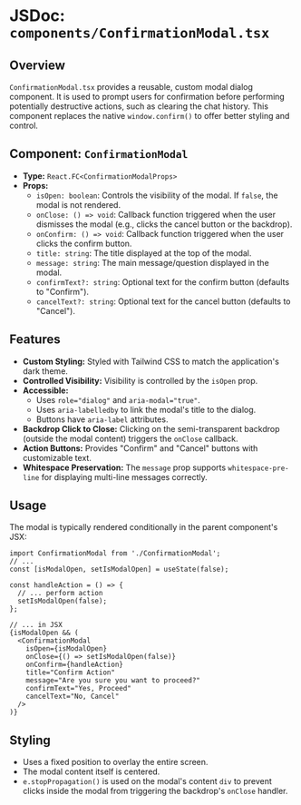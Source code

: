 
# JSDoc: `components/ConfirmationModal.tsx`

## Overview

`ConfirmationModal.tsx` provides a reusable, custom modal dialog component. It is used to prompt users for confirmation before performing potentially destructive actions, such as clearing the chat history. This component replaces the native `window.confirm()` to offer better styling and control.

## Component: `ConfirmationModal`

-   **Type:** `React.FC<ConfirmationModalProps>`
-   **Props:**
    -   `isOpen: boolean`: Controls the visibility of the modal. If `false`, the modal is not rendered.
    -   `onClose: () => void`: Callback function triggered when the user dismisses the modal (e.g., clicks the cancel button or the backdrop).
    -   `onConfirm: () => void`: Callback function triggered when the user clicks the confirm button.
    -   `title: string`: The title displayed at the top of the modal.
    -   `message: string`: The main message/question displayed in the modal.
    -   `confirmText?: string`: Optional text for the confirm button (defaults to "Confirm").
    -   `cancelText?: string`: Optional text for the cancel button (defaults to "Cancel").

## Features

-   **Custom Styling:** Styled with Tailwind CSS to match the application's dark theme.
-   **Controlled Visibility:** Visibility is controlled by the `isOpen` prop.
-   **Accessible:**
    -   Uses `role="dialog"` and `aria-modal="true"`.
    -   Uses `aria-labelledby` to link the modal's title to the dialog.
    -   Buttons have `aria-label` attributes.
-   **Backdrop Click to Close:** Clicking on the semi-transparent backdrop (outside the modal content) triggers the `onClose` callback.
-   **Action Buttons:** Provides "Confirm" and "Cancel" buttons with customizable text.
-   **Whitespace Preservation:** The `message` prop supports `whitespace-pre-line` for displaying multi-line messages correctly.

## Usage

The modal is typically rendered conditionally in the parent component's JSX:

```tsx
import ConfirmationModal from './ConfirmationModal';
// ...
const [isModalOpen, setIsModalOpen] = useState(false);

const handleAction = () => {
  // ... perform action
  setIsModalOpen(false);
};

// ... in JSX
{isModalOpen && (
  <ConfirmationModal
    isOpen={isModalOpen}
    onClose={() => setIsModalOpen(false)}
    onConfirm={handleAction}
    title="Confirm Action"
    message="Are you sure you want to proceed?"
    confirmText="Yes, Proceed"
    cancelText="No, Cancel"
  />
)}
```

## Styling

-   Uses a fixed position to overlay the entire screen.
-   The modal content itself is centered.
-   `e.stopPropagation()` is used on the modal's content `div` to prevent clicks inside the modal from triggering the backdrop's `onClose` handler.
